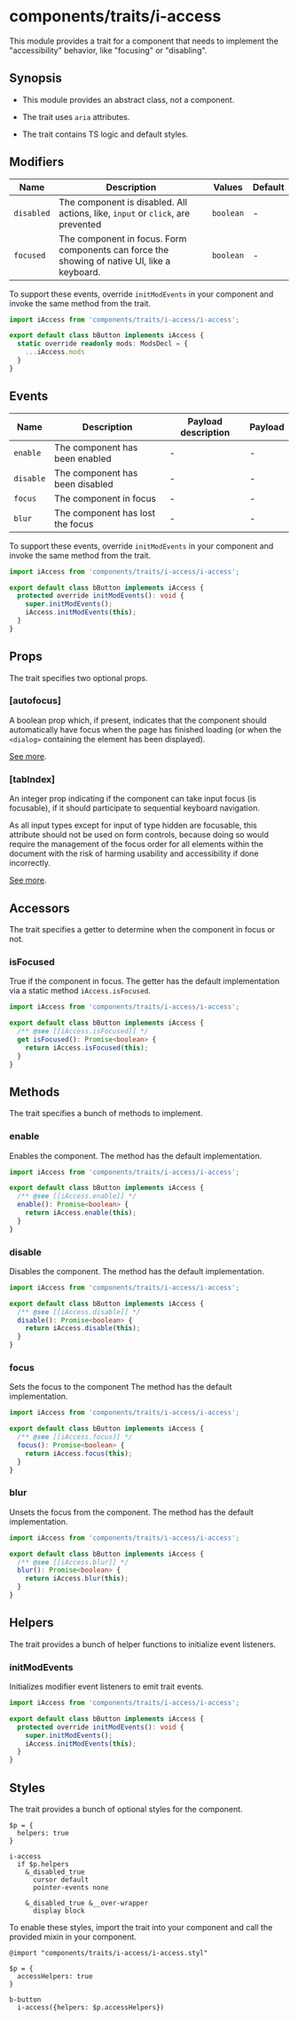 # components/traits/i-access

This module provides a trait for a component that needs to implement the "accessibility" behavior, like "focusing" or "disabling".

## Synopsis

* This module provides an abstract class, not a component.

* The trait uses `aria` attributes.

* The trait contains TS logic and default styles.

## Modifiers

| Name       | Description                                                                                  | Values    | Default |
|------------|----------------------------------------------------------------------------------------------|-----------|---------|
| `disabled` | The component is disabled. All actions, like, `input` or `click`, are prevented              | `boolean` | -       |
| `focused`  | The component in focus. Form components can force the showing of native UI, like a keyboard. | `boolean` | -       |

To support these events, override `initModEvents` in your component and invoke the same method from the trait.

```typescript
import iAccess from 'components/traits/i-access/i-access';

export default class bButton implements iAccess {
  static override readonly mods: ModsDecl = {
    ...iAccess.mods
  }
}
```

## Events

| Name      | Description                      | Payload description | Payload |
|-----------|----------------------------------|---------------------|---------|
| `enable`  | The component has been enabled   | -                   | -       |
| `disable` | The component has been disabled  | -                   | -       |
| `focus`   | The component in focus           | -                   | -       |
| `blur`    | The component has lost the focus | -                   | -       |

To support these events, override `initModEvents` in your component and invoke the same method from the trait.

```typescript
import iAccess from 'components/traits/i-access/i-access';

export default class bButton implements iAccess {
  protected override initModEvents(): void {
    super.initModEvents();
    iAccess.initModEvents(this);
  }
}
```

## Props

The trait specifies two optional props.

### [autofocus]

A boolean prop which, if present, indicates that the component should automatically
have focus when the page has finished loading (or when the `<dialog>` containing the element has been displayed).

[See more](https://developer.mozilla.org/en-US/docs/Web/HTML/Element/input#htmlattrdefautofocus).

### [tabIndex]

An integer prop indicating if the component can take input focus (is focusable),
if it should participate to sequential keyboard navigation.

As all input types except for input of type hidden are focusable, this attribute should not be used on
form controls, because doing so would require the management of the focus order for all elements within
the document with the risk of harming usability and accessibility if done incorrectly.

[See more](https://developer.mozilla.org/en-US/docs/Web/HTML/Element/input).

## Accessors

The trait specifies a getter to determine when the component in focus or not.

### isFocused

True if the component in focus.
The getter has the default implementation via a static method `iAccess.isFocused`.

```typescript
import iAccess from 'components/traits/i-access/i-access';

export default class bButton implements iAccess {
  /** @see [[iAccess.isFocused]] */
  get isFocused(): Promise<boolean> {
    return iAccess.isFocused(this);
  }
}
```

## Methods

The trait specifies a bunch of methods to implement.

### enable

Enables the component.
The method has the default implementation.

```typescript
import iAccess from 'components/traits/i-access/i-access';

export default class bButton implements iAccess {
  /** @see [[iAccess.enable]] */
  enable(): Promise<boolean> {
    return iAccess.enable(this);
  }
}
```

### disable

Disables the component.
The method has the default implementation.

```typescript
import iAccess from 'components/traits/i-access/i-access';

export default class bButton implements iAccess {
  /** @see [[iAccess.disable]] */
  disable(): Promise<boolean> {
    return iAccess.disable(this);
  }
}
```

### focus

Sets the focus to the component
The method has the default implementation.

```typescript
import iAccess from 'components/traits/i-access/i-access';

export default class bButton implements iAccess {
  /** @see [[iAccess.focus]] */
  focus(): Promise<boolean> {
    return iAccess.focus(this);
  }
}
```

### blur

Unsets the focus from the component.
The method has the default implementation.

```typescript
import iAccess from 'components/traits/i-access/i-access';

export default class bButton implements iAccess {
  /** @see [[iAccess.blur]] */
  blur(): Promise<boolean> {
    return iAccess.blur(this);
  }
}
```

## Helpers

The trait provides a bunch of helper functions to initialize event listeners.

### initModEvents

Initializes modifier event listeners to emit trait events.

```typescript
import iAccess from 'components/traits/i-access/i-access';

export default class bButton implements iAccess {
  protected override initModEvents(): void {
    super.initModEvents();
    iAccess.initModEvents(this);
  }
}
```

## Styles

The trait provides a bunch of optional styles for the component.

```stylus
$p = {
  helpers: true
}

i-access
  if $p.helpers
    &_disabled_true
      cursor default
      pointer-events none

    &_disabled_true &__over-wrapper
      display block
```

To enable these styles, import the trait into your component and call the provided mixin in your component.

```stylus
@import "components/traits/i-access/i-access.styl"

$p = {
  accessHelpers: true
}

b-button
  i-access({helpers: $p.accessHelpers})
```

